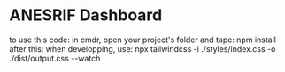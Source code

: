 # ANESRIF Dashboard
to use this code:
in cmdr, open your project's folder
and tape: npm install
after this: when developping, use: npx tailwindcss -i ./styles/index.css -o ./dist/output.css --watch
